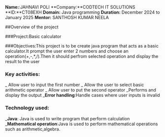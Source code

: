 **Name:**:JAHNAVI POLI
**Company:**CODTECH IT SOLUTIONS
**ID:**CT08EXH
**Domain:** Java programming
**Duration:** December 2024 to January 2025
**Mentor:** SANTHOSH KUMAR NEELA


##Overview of the project

###Project:Basic calculator

###Objectives:This project is to be create java program that acts as a basic calculator.It prompt the user enter 2 numbers and choose an operation(+,-,*,/).Then it should perfrom selected operation and display the result to the user

### Key activities:
_ Allow user to input the first number
_ Allow the user to select basic arithmetic operator
_ Allow user to put the second operator
_Performs and display the output
_**Error handling**:Handle cases where user inputs is invalid
### Technology used:
_**Java**: Java is used to write program that perform calculation
_**Mathematical operation**:Java is used to perform mathematical operations such as arithmetic,algebra.
